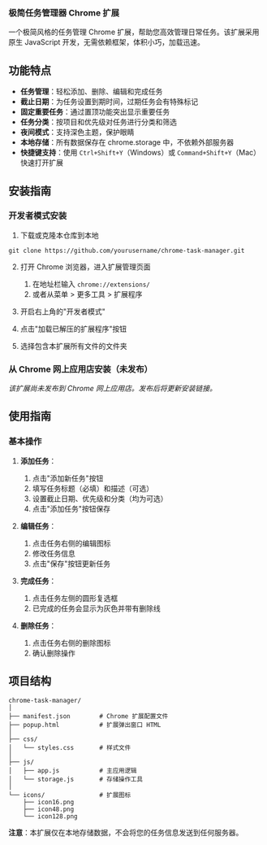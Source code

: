 ### 极简任务管理器 Chrome 扩展

一个极简风格的任务管理 Chrome 扩展，帮助您高效管理日常任务。该扩展采用原生 JavaScript 开发，无需依赖框架，体积小巧，加载迅速。


## 功能特点

- **任务管理**：轻松添加、删除、编辑和完成任务
- **截止日期**：为任务设置到期时间，过期任务会有特殊标记
- **固定重要任务**：通过置顶功能突出显示重要任务
- **任务分类**：按项目和优先级对任务进行分类和筛选
- **夜间模式**：支持深色主题，保护眼睛
- **本地存储**：所有数据保存在 chrome.storage 中，不依赖外部服务器
- **快捷键支持**：使用 `Ctrl+Shift+Y`（Windows）或 `Command+Shift+Y`（Mac）快速打开扩展


## 安装指南

### 开发者模式安装

1. 下载或克隆本仓库到本地

```plaintext
git clone https://github.com/yourusername/chrome-task-manager.git
```


2. 打开 Chrome 浏览器，进入扩展管理页面

    1. 在地址栏输入 `chrome://extensions/`
    2. 或者从菜单 > 更多工具 > 扩展程序



3. 开启右上角的"开发者模式"
4. 点击"加载已解压的扩展程序"按钮
5. 选择包含本扩展所有文件的文件夹


### 从 Chrome 网上应用店安装（未发布）

*该扩展尚未发布到 Chrome 网上应用店。发布后将更新安装链接。*

## 使用指南

### 基本操作

1. **添加任务**：

    1. 点击"添加新任务"按钮
    2. 填写任务标题（必填）和描述（可选）
    3. 设置截止日期、优先级和分类（均为可选）
    4. 点击"添加任务"按钮保存

2. **编辑任务**：

    1. 点击任务右侧的编辑图标
    2. 修改任务信息
    3. 点击"保存"按钮更新任务

3. **完成任务**：

    1. 点击任务左侧的圆形复选框
    2. 已完成的任务会显示为灰色并带有删除线

4. **删除任务**：

    1. 点击任务右侧的删除图标
    2. 确认删除操作

## 项目结构

```plaintext
chrome-task-manager/
│
├── manifest.json        # Chrome 扩展配置文件
├── popup.html           # 扩展弹出窗口 HTML
│
├── css/
│   └── styles.css       # 样式文件
│
├── js/
│   ├── app.js           # 主应用逻辑
│   └── storage.js       # 存储操作工具
│
└── icons/               # 扩展图标
    ├── icon16.png
    ├── icon48.png
    └── icon128.png
```

**注意**：本扩展仅在本地存储数据，不会将您的任务信息发送到任何服务器。
